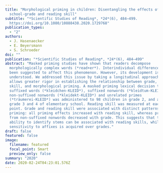 ```yaml
---
title: "Morphological priming in children: Disentangling the effects of
  school-grade and reading skill"
subtitle: "*Scientific Studies of Reading*, *24*(6), 484–499.
  https://doi.org/10.1080/10888438.2020.1729768"
publication_types:
  - "2"
authors:
  - J. Hasenaecker
  - E. Beyersmann
  - S. Schroeder
doi: ""
publication: "*Scientific Studies of Reading*, *24*(6), 484–499"
abstract: "Masked priming studies have shown that readers decompose
  morphologically complex words (*read+er*). Interindividual differences have
  been suggested to affect this phenomenon. However, its development is poorly
  understood. We addressed this issue by taking a longitudinal approach that
  allows greater rigor in establishing the relationship between grade, reading
  skill, and morphological priming. A masked priming lexical decision task with
  suffixed words (*kleidchen-KLEID*), suffixed nonwords (*kleidtum-KLEID*),
  non-suffixed nonwords (*kleidekt-KLEID*) and unrelated primes
  (*träumerei-KLEID*) was administered to 98 children in grade 2, and again in
  grade 3 and 4 of elementary school. Reading skill was measured at each testing
  point. Grade and reading skill were associated with distinct patterns of
  priming: all priming effects increased with reading skill, whereas priming
  from non-suffixed nonwords decreased with grade. This suggests that the
  ability to identify stems can be associated with reading skills, while
  sensitivity to affixes is acquired over grades."
draft: false
featured: false
image:
  filename: featured
  focal_point: Smart
  preview_only: false
summary: "2020"
date: 2020-02-24T04:23:01.576Z
---
```

